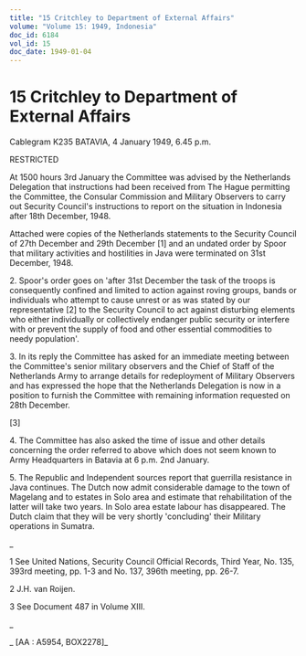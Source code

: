```yaml
---
title: "15 Critchley to Department of External Affairs"
volume: "Volume 15: 1949, Indonesia"
doc_id: 6184
vol_id: 15
doc_date: 1949-01-04
---
```


# 15 Critchley to Department of External Affairs

Cablegram K235 BATAVIA, 4 January 1949, 6.45 p.m.

RESTRICTED

At 1500 hours 3rd January the Committee was advised by the Netherlands Delegation that instructions had been received from The Hague permitting the Committee, the Consular Commission and Military Observers to carry out Security Council's instructions to report on the situation in Indonesia after 18th December, 1948.

Attached were copies of the Netherlands statements to the Security Council of 27th December and 29th December [1] and an undated order by Spoor that military activities and hostilities in Java were terminated on 31st December, 1948.

2\. Spoor's order goes on 'after 31st December the task of the troops is consequently confined and limited to action against roving groups, bands or individuals who attempt to cause unrest or as was stated by our representative [2] to the Security Council to act against disturbing elements who either individually or collectively endanger public security or interfere with or prevent the supply of food and other essential commodities to needy population'.

3\. In its reply the Committee has asked for an immediate meeting between the Committee's senior military observers and the Chief of Staff of the Netherlands Army to arrange details for redeployment of Military Observers and has expressed the hope that the Netherlands Delegation is now in a position to furnish the Committee with remaining information requested on 28th December.

[3]

4\. The Committee has also asked the time of issue and other details concerning the order referred to above which does not seem known to Army Headquarters in Batavia at 6 p.m. 2nd January.

5\. The Republic and Independent sources report that guerrilla resistance in Java continues. The Dutch now admit considerable damage to the town of Magelang and to estates in Solo area and estimate that rehabilitation of the latter will take two years. In Solo area estate labour has disappeared. The Dutch claim that they will be very shortly 'concluding' their Military operations in Sumatra.

_

1 See United Nations, Security Council Official Records, Third Year, No. 135, 393rd meeting, pp. 1-3 and No. 137, 396th meeting, pp. 26-7.

2 J.H. van Roijen.

3 See Document 487 in Volume XIII.

_

_ [AA : A5954, BOX2278]_
